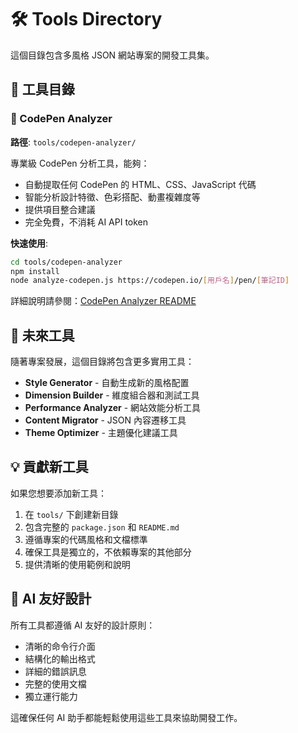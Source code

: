 # 🛠️ Tools Directory

這個目錄包含多風格 JSON 網站專案的開發工具集。

## 📁 工具目錄

### 🎨 CodePen Analyzer
**路徑**: `tools/codepen-analyzer/`

專業級 CodePen 分析工具，能夠：
- 自動提取任何 CodePen 的 HTML、CSS、JavaScript 代碼
- 智能分析設計特徵、色彩搭配、動畫複雜度等
- 提供項目整合建議
- 完全免費，不消耗 AI API token

**快速使用**:
```bash
cd tools/codepen-analyzer
npm install
node analyze-codepen.js https://codepen.io/[用戶名]/pen/[筆記ID]
```

詳細說明請參閱：[CodePen Analyzer README](codepen-analyzer/README.md)

## 🚀 未來工具

隨著專案發展，這個目錄將包含更多實用工具：

- **Style Generator** - 自動生成新的風格配置
- **Dimension Builder** - 維度組合器和測試工具  
- **Performance Analyzer** - 網站效能分析工具
- **Content Migrator** - JSON 內容遷移工具
- **Theme Optimizer** - 主題優化建議工具

## 💡 貢獻新工具

如果您想要添加新工具：

1. 在 `tools/` 下創建新目錄
2. 包含完整的 `package.json` 和 `README.md`
3. 遵循專案的代碼風格和文檔標準
4. 確保工具是獨立的，不依賴專案的其他部分
5. 提供清晰的使用範例和說明

## 🤖 AI 友好設計

所有工具都遵循 AI 友好的設計原則：
- 清晰的命令行介面
- 結構化的輸出格式
- 詳細的錯誤訊息
- 完整的使用文檔
- 獨立運行能力

這確保任何 AI 助手都能輕鬆使用這些工具來協助開發工作。